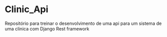 # Clinic_Api
Repositório para treinar o desenvolvimento de uma api para um sistema de uma clinica com Django Rest framework
